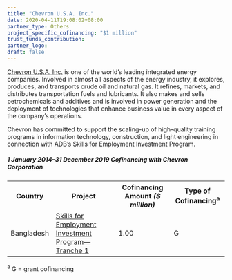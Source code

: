 ```yaml
---
title: "Chevron U.S.A. Inc."
date: 2020-04-11T19:08:02+08:00
partner_type: Others
project_specific_cofinancing: "$1 million"
trust_funds_contribution: 
partner_logo:
draft: false
---
```


<a href="https://www.chevron.com/">Chevron U.S.A. Inc.</a> is one of the world’s leading integrated energy companies. Involved in almost all aspects of the energy industry, it explores, produces, and transports crude oil and natural gas. It refines, markets, and distributes transportation fuels and lubricants. It also makes and sells petrochemicals and additives and is involved in power generation and the deployment of technologies that enhance business value in every aspect of the company’s operations.

Chevron has committed to support the scaling-up of high-quality training programs in information technology, construction, and light engineering in connection with ADB’s Skills for Employment Investment Program.

##### _1 January 2014–31 December 2019_ Cofinancing with Chevron Corporation

<table class="table dr-partner-table">

<tr>
<th>Country</th>
<th>Project</th>
<th>Cofinancing Amount <em>($ million)</em></th>
<th>Type of Cofinancing<sup>a</sup></th>
</tr>
<tr>
<td>Bangladesh</td>
<td><a
href="https://www.adb.org/projects/42466-015/main" target="_blank">Skills
for Employment Investment Program—Tranche 1</a></td>
<td>1.00 </td>
<td>G</td>
</tr>
</table>


<p class="dr-footnote"><sup>a</sup> G = grant cofinancing</p>